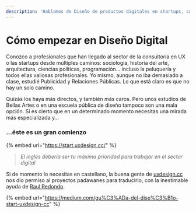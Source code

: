 ```yaml
---
description: 'Hablamos de Diseño de productos digitales en startups, consultoras, compañías…'
---
```


# Cómo empezar en Diseño Digital

Conozco a profesionales que han llegado al sector de la consultoría en UX o las startups desde múltiples caminos: sociología, historia del arte, arquitectura, ciencias políticas, programación… incluso la peluquería y todos ellas valiosas profesionales. Yo mismo, aunque no iba demasiado a clase, estudié Publicidad y Relaciones Públicas. Lo que está claro es que no hay un solo camino.

Quizás los haya más directos, y también más caros. Pero unos estudios de Bellas Artes o en una escuela pública de diseño tampoco son una mala opción. Si es cierto que en un determinado momento necesitas una mirada más especializada y…

### …éste es un gran comienzo

{% embed url="https://start.uxdesign.cc/" %}

> _El inglés debería ser tu máxima prioridad para trabajar en el sector digital_

Si de momento lo necesitas en castellano, la buena gente de [uxdesign.cc](https://uxdesign.cc/) nos dio permiso al proyectos padawanes para traducirlo, con la inestimable ayuda de [Raul Redondo](https://raulredondo.com).

{% embed url="https://medium.com/gu%C3%ADa-del-dise%C3%B1o-start-uxdesign-cc" %}



